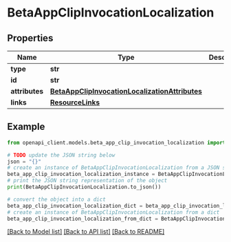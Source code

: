 # BetaAppClipInvocationLocalization


## Properties

Name | Type | Description | Notes
------------ | ------------- | ------------- | -------------
**type** | **str** |  | 
**id** | **str** |  | 
**attributes** | [**BetaAppClipInvocationLocalizationAttributes**](BetaAppClipInvocationLocalizationAttributes.md) |  | [optional] 
**links** | [**ResourceLinks**](ResourceLinks.md) |  | [optional] 

## Example

```python
from openapi_client.models.beta_app_clip_invocation_localization import BetaAppClipInvocationLocalization

# TODO update the JSON string below
json = "{}"
# create an instance of BetaAppClipInvocationLocalization from a JSON string
beta_app_clip_invocation_localization_instance = BetaAppClipInvocationLocalization.from_json(json)
# print the JSON string representation of the object
print(BetaAppClipInvocationLocalization.to_json())

# convert the object into a dict
beta_app_clip_invocation_localization_dict = beta_app_clip_invocation_localization_instance.to_dict()
# create an instance of BetaAppClipInvocationLocalization from a dict
beta_app_clip_invocation_localization_from_dict = BetaAppClipInvocationLocalization.from_dict(beta_app_clip_invocation_localization_dict)
```
[[Back to Model list]](../README.md#documentation-for-models) [[Back to API list]](../README.md#documentation-for-api-endpoints) [[Back to README]](../README.md)


